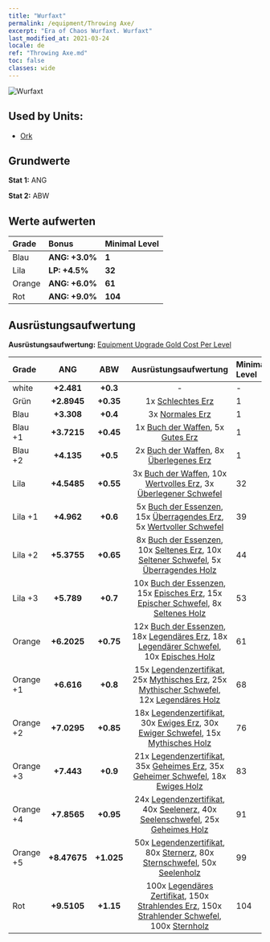 ```yaml
---
title: "Wurfaxt"
permalink: /equipment/Throwing Axe/
excerpt: "Era of Chaos Wurfaxt. Wurfaxt"
last_modified_at: 2021-03-24
locale: de
ref: "Throwing Axe.md"
toc: false
classes: wide
---
```


  ![Wurfaxt](/images/e/e_4031.png)

## Used by Units:

* [Ork](/de/units/Orc/) 


## Grundwerte
 **Stat 1:** ANG

 **Stat 2:** ABW

## Werte aufwerten

  |     Grade    |   Bonus | Minimal Level | 
  |:-------------|:--------|:--------------| 
  | Blau | **ANG: +3.0%** | **1** | 
  | Lila | **LP: +4.5%** | **32** | 
  | Orange | **ANG: +6.0%** | **61** | 
  | Rot | **ANG: +9.0%** | **104** | 


## Ausrüstungsaufwertung
 **Ausrüstungsaufwertung:** [Equipment Upgrade Gold Cost Per Level](/equipment/EquipmentUpgradeCostPerLevel/) 

  |          Grade      | ANG | ABW | Ausrüstungsaufwertung | Minimal Level |
  |:--------------------|:---------:|:---------:|:----------------:|:--------------|
  | white | **+2.481** | **+0.3** | - | - |
  | Grün | **+2.8945** | **+0.35** | 1x [Schlechtes Erz](/de/Items/mat_1/) | 1 |
  | Blau | **+3.308** | **+0.4** | 3x [Normales Erz](/de/Items/mat_6/) | 1 |
  | Blau +1 | **+3.7215** | **+0.45** | 1x [Buch der Waffen](/de/Items/mat_18/), 5x [Gutes Erz](/de/Items/mat_12/) | 1 |
  | Blau +2 | **+4.135** | **+0.5** | 2x [Buch der Waffen](/de/Items/mat_25/), 8x [Überlegenes Erz](/de/Items/mat_19/) | 1 |
  | Lila | **+4.5485** | **+0.55** | 3x [Buch der Waffen](/de/Items/mat_32/), 10x [Wertvolles Erz](/de/Items/mat_26/), 3x [Überlegener Schwefel](/de/Items/mat_22/) | 32 |
  | Lila +1 | **+4.962** | **+0.6** | 5x [Buch der Essenzen](/de/Items/mat_39/), 15x [Überragendes Erz](/de/Items/mat_33/), 5x [Wertvoller Schwefel](/de/Items/mat_29/) | 39 |
  | Lila +2 | **+5.3755** | **+0.65** | 8x [Buch der Essenzen](/de/Items/mat_46/), 10x [Seltenes Erz](/de/Items/mat_40/), 10x [Seltener Schwefel](/de/Items/mat_43/), 5x [Überragendes Holz](/de/Items/mat_34/) | 44 |
  | Lila +3 | **+5.789** | **+0.7** | 10x [Buch der Essenzen](/de/Items/mat_53/), 15x [Episches Erz](/de/Items/mat_47/), 15x [Epischer Schwefel](/de/Items/mat_50/), 8x [Seltenes Holz](/de/Items/mat_41/) | 53 |
  | Orange | **+6.2025** | **+0.75** | 12x [Buch der Essenzen](/de/Items/mat_60/), 18x [Legendäres Erz](/de/Items/mat_54/), 18x [Legendärer Schwefel](/de/Items/mat_57/), 10x [Episches Holz](/de/Items/mat_48/) | 61 |
  | Orange +1 | **+6.616** | **+0.8** | 15x [Legendenzertifikat](/de/Items/mat_67/), 25x [Mythisches Erz](/de/Items/mat_61/), 25x [Mythischer Schwefel](/de/Items/mat_64/), 12x [Legendäres Holz](/de/Items/mat_55/) | 68 |
  | Orange +2 | **+7.0295** | **+0.85** | 18x [Legendenzertifikat](/de/Items/mat_74/), 30x [Ewiges Erz](/de/Items/mat_68/), 30x [Ewiger Schwefel](/de/Items/mat_71/), 15x [Mythisches Holz](/de/Items/mat_62/) | 76 |
  | Orange +3 | **+7.443** | **+0.9** | 21x [Legendenzertifikat](/de/Items/mat_81/), 35x [Geheimes Erz](/de/Items/mat_75/), 35x [Geheimer Schwefel](/de/Items/mat_78/), 18x [Ewiges Holz](/de/Items/mat_69/) | 83 |
  | Orange +4 | **+7.8565** | **+0.95** | 24x [Legendenzertifikat](/de/Items/mat_88/), 40x [Seelenerz](/de/Items/mat_82/), 40x [Seelenschwefel](/de/Items/mat_85/), 25x [Geheimes Holz](/de/Items/mat_76/) | 91 |
  | Orange +5 | **+8.47675** | **+1.025** | 50x [Legendenzertifikat](/de/Items/mat_95/), 80x [Sternerz](/de/Items/mat_89/), 80x [Sternschwefel](/de/Items/mat_92/), 50x [Seelenholz](/de/Items/mat_83/) | 99 |
  | Rot | **+9.5105** | **+1.15** | 100x [Legendäres Zertifikat](/de/Items/mat_102/), 150x [Strahlendes Erz](/de/Items/mat_96/), 150x [Strahlender Schwefel](/de/Items/mat_99/), 100x [Sternholz](/de/Items/mat_90/) | 104 |

